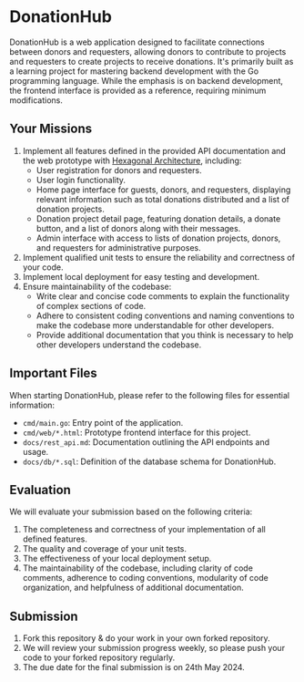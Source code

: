 # DonationHub

DonationHub is a web application designed to facilitate connections between donors and requesters, allowing donors to contribute to projects and requesters to create projects to receive donations. It's primarily built as a learning project for mastering backend development with the Go programming language. While the emphasis is on backend development, the frontend interface is provided as a reference, requiring minimum modifications.

## Your Missions

1. Implement all features defined in the provided API documentation and the web prototype with [Hexagonal Architecture](https://github.com/Haraj-backend/hex-monscape/blob/master/docs/reference/hex-architecture.md), including:
    - User registration for donors and requesters.
    - User login functionality.
    - Home page interface for guests, donors, and requesters, displaying relevant information such as total donations distributed and a list of donation projects.
    - Donation project detail page, featuring donation details, a donate button, and a list of donors along with their messages.
    - Admin interface with access to lists of donation projects, donors, and requesters for administrative purposes.
2. Implement qualified unit tests to ensure the reliability and correctness of your code.
3. Implement local deployment for easy testing and development.
4. Ensure maintainability of the codebase:
    - Write clear and concise code comments to explain the functionality of complex sections of code.
    - Adhere to consistent coding conventions and naming conventions to make the codebase more understandable for other developers.
    - Provide additional documentation that you think is necessary to help other developers understand the codebase.

## Important Files

When starting DonationHub, please refer to the following files for essential information:

- `cmd/main.go`: Entry point of the application.
- `cmd/web/*.html`: Prototype frontend interface for this project.
- `docs/rest_api.md`: Documentation outlining the API endpoints and usage.
- `docs/db/*.sql`: Definition of the database schema for DonationHub.

## Evaluation

We will evaluate your submission based on the following criteria:

1. The completeness and correctness of your implementation of all defined features.
2. The quality and coverage of your unit tests.
3. The effectiveness of your local deployment setup.
4. The maintainability of the codebase, including clarity of code comments, adherence to coding conventions, modularity of code organization, and helpfulness of additional documentation.

## Submission

1. Fork this repository & do your work in your own forked repository.
2. We will review your submission progress weekly, so please push your code to your forked repository regularly.
3. The due date for the final submission is on 24th May 2024.

